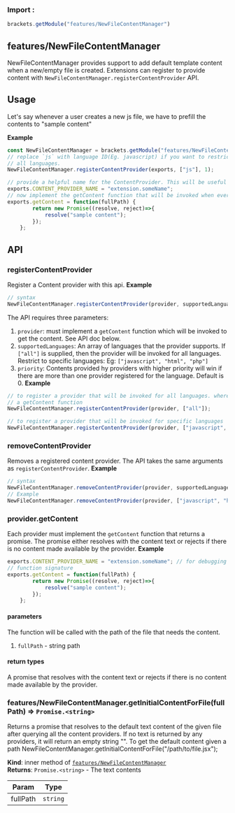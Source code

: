 ### Import :
```js
brackets.getModule("features/NewFileContentManager")
```

<a name="module_features/NewFileContentManager"></a>

## features/NewFileContentManager
NewFileContentManager provides support to add default template content when a new/empty file is created.
Extensions can register to provide content with `NewFileContentManager.registerContentProvider` API.

## Usage
Let's say whenever a user creates a new js file, we have to prefill the contents to "sample content"

**Example**  
```js
const NewFileContentManager = brackets.getModule("features/NewFileContentManager");
// replace `js` with language ID(Eg. javascript) if you want to restrict the preview to js files only. use `all` for
// all languages.
NewFileContentManager.registerContentProvider(exports, ["js"], 1);

// provide a helpful name for the ContentProvider. This will be useful if you have to debug.
exports.CONTENT_PROVIDER_NAME = "extension.someName";
// now implement the getContent function that will be invoked when ever user creates a new empty file.
exports.getContent = function(fullPath) {
        return new Promise((resolve, reject)=>{
            resolve("sample content");
        });
    };
```

## API
### registerContentProvider
Register a Content provider with this api.
**Example**  
```js
// syntax
NewFileContentManager.registerContentProvider(provider, supportedLanguages, priority);
```
The API requires three parameters:
1. `provider`: must implement a  `getContent` function which will be invoked to get the content. See API doc below.
1. `supportedLanguages`: An array of languages that the provider supports. If `["all"]` is supplied, then the
   provider will be invoked for all languages. Restrict to specific languages: Eg: `["javascript", "html", "php"]`
1. `priority`: Contents provided hy providers with higher priority will win if there are more than
   one provider registered for the language. Default is 0.
**Example**  
```js
// to register a provider that will be invoked for all languages. where provider is any object that implements
// a getContent function
NewFileContentManager.registerContentProvider(provider, ["all"]);

// to register a provider that will be invoked for specific languages
NewFileContentManager.registerContentProvider(provider, ["javascript", "html", "php"]);
```

### removeContentProvider
Removes a registered content provider. The API takes the same arguments as `registerContentProvider`.
**Example**  
```js
// syntax
NewFileContentManager.removeContentProvider(provider, supportedLanguages);
// Example
NewFileContentManager.removeContentProvider(provider, ["javascript", "html"]);
```

### provider.getContent
Each provider must implement the `getContent` function that returns a promise. The promise either resolves with
the content text or rejects if there is no content made available by the provider.
**Example**  
```js
exports.CONTENT_PROVIDER_NAME = "extension.someName"; // for debugging
// function signature
exports.getContent = function(fullPath) {
        return new Promise((resolve, reject)=>{
            resolve("sample content");
        });
    };
```

#### parameters
The function will be called with the path of the file that needs the content.
1. `fullPath` - string path

#### return types
A promise that resolves with the content text or rejects if there is no content made available by the provider.
<a name="module_features/NewFileContentManager..getInitialContentForFile"></a>

### features/NewFileContentManager.getInitialContentForFile(fullPath) ⇒ <code>Promise.&lt;string&gt;</code>
Returns a promise that resolves to the default text content of the given file after querying
all the content providers. If no text is returned by any providers, it will return an empty string "".
To get the default content given a path
NewFileContentManager.getInitialContentForFile("/path/to/file.jsx");

**Kind**: inner method of [<code>features/NewFileContentManager</code>](#module_features/NewFileContentManager)  
**Returns**: <code>Promise.&lt;string&gt;</code> - The text contents  

| Param | Type |
| --- | --- |
| fullPath | <code>string</code> | 


